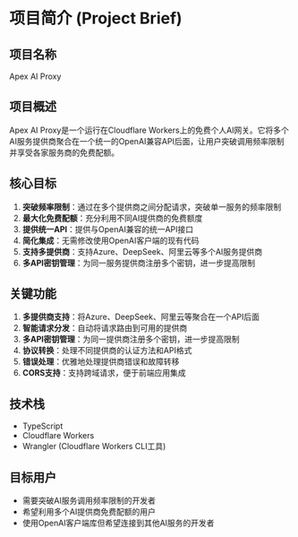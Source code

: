 # 项目简介 (Project Brief)

## 项目名称
Apex AI Proxy

## 项目概述
Apex AI Proxy是一个运行在Cloudflare Workers上的免费个人AI网关。它将多个AI服务提供商聚合在一个统一的OpenAI兼容API后面，让用户突破调用频率限制并享受各家服务商的免费配额。

## 核心目标
1. **突破频率限制**：通过在多个提供商之间分配请求，突破单一服务的频率限制
2. **最大化免费配额**：充分利用不同AI提供商的免费额度
3. **提供统一API**：提供与OpenAI兼容的统一API接口
4. **简化集成**：无需修改使用OpenAI客户端的现有代码
5. **支持多提供商**：支持Azure、DeepSeek、阿里云等多个AI服务提供商
6. **多API密钥管理**：为同一服务提供商注册多个密钥，进一步提高限制

## 关键功能
1. **多提供商支持**：将Azure、DeepSeek、阿里云等聚合在一个API后面
2. **智能请求分发**：自动将请求路由到可用的提供商
3. **多API密钥管理**：为同一提供商注册多个密钥，进一步提高限制
4. **协议转换**：处理不同提供商的认证方法和API格式
5. **错误处理**：优雅地处理提供商错误和故障转移
6. **CORS支持**：支持跨域请求，便于前端应用集成

## 技术栈
- TypeScript
- Cloudflare Workers
- Wrangler (Cloudflare Workers CLI工具)

## 目标用户
- 需要突破AI服务调用频率限制的开发者
- 希望利用多个AI提供商免费配额的用户
- 使用OpenAI客户端库但希望连接到其他AI服务的开发者

